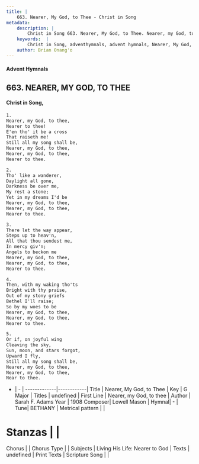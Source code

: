 ```yaml
---
title: |
    663. Nearer, My God, to Thee - Christ in Song
metadata:
    description: |
        Christ in Song 663. Nearer, My God, to Thee. Nearer, my God, to thee, Nearer to thee! E'en tho' it be a cross That raiseth me! Still all my song shall be, Nearer, my God, to thee, Nearer, my God, to thee,  Nearer to thee.
    keywords:  |
        Christ in Song, adventhymnals, advent hymnals, Nearer, My God, to Thee, Nearer, my God, to thee. 
    author: Brian Onang'o
---
```


#### Advent Hymnals
## 663. NEARER, MY GOD, TO THEE
####  Christ in Song,

```txt
1.
Nearer, my God, to thee,
Nearer to thee!
E'en tho' it be a cross
That raiseth me!
Still all my song shall be,
Nearer, my God, to thee,
Nearer, my God, to thee, 
Nearer to thee.

2.
Tho' like a wanderer,
Daylight all gone,
Darkness be over me,
My rest a stone;
Yet in my dreams I'd be
Nearer, my God, to thee,
Nearer, my God, to thee,
Nearer to thee.

3.
There let the way appear,
Steps up to heav'n,
All that thou sendest me,
In mercy giv'n;
Angels to beckon me
Nearer, my God, to thee,
Nearer, my God, to thee,
Nearer to thee.

4.
Then, with my waking tho'ts
Bright with thy praise,
Out of my stony griefs
Bethel I'll raise;
So by my woes to be
Nearer, my God, to thee,
Nearer, my God, to thee,
Nearer to thee.

5.
Or if, on joyful wing
Cleaving the sky,
Sun, moon, and stars forgot,
Upward I fly,
Still all my song shall be,
Nearer, my God, to thee,
Nearer, my God, to thee,
Near to thee.

```

- |   -  |
-------------|------------|
Title | Nearer, My God, to Thee |
Key | G Major |
Titles | undefined |
First Line | Nearer, my God, to thee |
Author | Sarah F. Adams
Year | 1908
Composer| Lowell Mason |
Hymnal|  - |
Tune| BETHANY |
Metrical pattern | |
# Stanzas |  |
Chorus |  |
Chorus Type |  |
Subjects | Living His Life: Nearer to God |
Texts | undefined |
Print Texts | 
Scripture Song |  |
    
